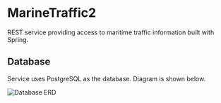 # MarineTraffic2
REST service providing access to maritime traffic information built with Spring.

## Database

Service uses PostgreSQL as the database. Diagram is shown below.

![Database ERD](https://i.imgur.com/PFF611Z.jpg)